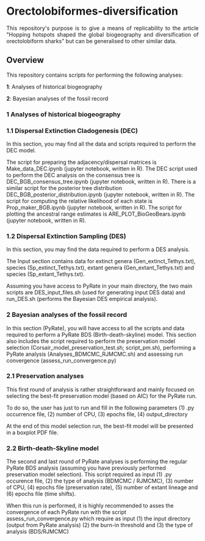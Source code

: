 # Orectolobiformes-diversification

<p align="justify"> This repository's purpose is to give a means of replicability to the article "Hopping hotspots shaped the global biogeography and diversification of orectolobiform sharks" but can be generalised to other similar data.</p>

## Overview

<p align="justify"> This repository contains scripts for performing the following analyses:

**1**: Analyses of historical biogeography

**2**: Bayesian analyses of the fossil record

### 1 Analyses of historical biogeography

### 1.1 Dispersal Extinction Cladogenesis (DEC)

In this section, you may find all the data and scripts required to perform the DEC model.

The script for preparing the adjacency/dispersal matrices is Make_data_DEC.ipynb (jupyter notebook, written in R).
The DEC script used to perform the DEC analysis on the consensus tree is DEC_BGB_consensus_tree.ipynb (jupyter notebook, written in R).
There is a similar script for the posterior tree distribution DEC_BGB_posterior_distribution.ipynb (jupyter notebook, written in R).
The script for computing the relative likelihood of each state is Prop_maker_BGB.ipynb (jupyter notebook, written in R).
The script for plotting the ancestral range estimates is ARE_PLOT_BioGeoBears.ipynb (jupyter notebook, written in R).

### 1.2 Dispersal Extinction Sampling (DES)

In this section, you may find the data required to perform a DES analysis.


The Input section contains data for extinct genera (Gen_extinct_Tethys.txt), species (Sp_extinct_Tethys.txt), extant genera (Gen_extant_Tethys.txt) and species (Sp_extant_Tethys.txt).


Assuming you have access to PyRate in your main directory, the two main scripts are DES_input_files.sh (used for generating input DES data) and run_DES.sh (performs the Bayesian DES empirical analysis).

### 2 Bayesian analyses of the fossil record

In this section (PyRate), you will have access to all the scripts and data required to perform a PyRate BDS (Birth-death-skyline) model.
This section also includes the script required to perform the preservation model selection (Corsair_model_preservation_test.sh; script_pm.sh), performing a PyRate analysis (Analyses_BDMCMC_RJMCMC.sh) and assessing run convergence (assess_run_convergence.py)

### 2.1 Preservation analyses

This first round of analysis is rather straightforward and mainly focused on selecting the best-fit preservation model (based on AIC) for the PyRate run. 

To do so, the user has just to run  and fill in the following parameters (1) .py occurrence file, (2) number of CPU, (3) epochs file, (4) output_directory

At the end of this model selection run, the best-fit model will be presented in a boxplot PDF file.

### 2.2 Birth-death-Skyline model

The second and last round of PyRate analyses is  performing the regular PyRate BDS analysis (assuming you have previously performed preservation model selection).
This script required as input (1) .py occurence file, (2) the type of analysis (BDMCMC / RJMCMC), (3) number of CPU, (4) epochs file (preservation rate), (5) number of extant lineage and (6) epochs file (time shifts).

When this run is performed, it is highly recommended to asses the convergence of each PyRate run with the script assess_run_convergence.py which require as input (1) the input directory (output from PyRate analysis) (2) the burn-in threshold and (3) the type of analysis (BDS/RJMCMC)
